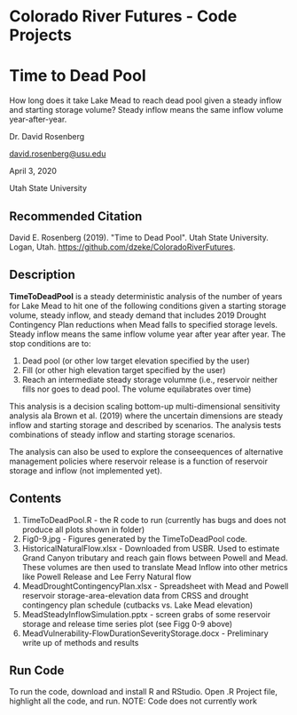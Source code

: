 # Colorado River Futures - Code Projects
# Time to Dead Pool

How long does it take Lake Mead to reach dead pool given a steady inflow and starting storage volume? Steady inflow means the same inflow volume year-after-year.

Dr. David Rosenberg

david.rosenberg@usu.edu

April 3, 2020

Utah State University

## Recommended Citation
David E. Rosenberg (2019). "Time to Dead Pool". Utah State University. Logan, Utah. https://github.com/dzeke/ColoradoRiverFutures.

## Description
**TimeToDeadPool** is a steady deterministic analysis of the number of years for Lake Mead to hit one of the following conditions given a starting storage volume, steady inflow, and steady demand that includes 2019 Drought Contingency Plan reductions when Mead falls
to specified storage levels. Steady inflow means the same inflow volume year after year after year. The stop conditions are to:
1. Dead pool (or other low target elevation specified by the user)
1. Fill  (or other high elevation target specified by the user)
1. Reach an intermediate steady storage volumme (i.e., reservoir neither fills nor goes to dead pool. The volume equilabrates over time)

This analysis is a decision scaling bottom-up multi-dimensional sensitivity analysis ala Brown et al. (2019) where the uncertain dimensions are steady inflow and starting storage and described by scenarios.
The analysis tests combinations of steady inflow and starting storage scenarios.

The analysis can also be used to explore the conseequences of alternative management policies where reservoir release is a function of reservoir storage and inflow (not implemented yet).

## Contents
1. TimeToDeadPool.R - the R code to run (currently has bugs and does not produce all plots shown in folder)
1. Fig0-9.jpg - Figures generated by the TimeToDeadPool code.
1. HistoricalNaturalFlow.xlsx - Downloaded from USBR. Used to estimate Grand Canyon tributary and reach gain flows between Powell and Mead. These volumes are then used to translate Mead Inflow into other metrics like Powell Release and Lee Ferry Natural flow
1. MeadDroughtContingencyPlan.xlsx - Spreadsheet with Mead and Powell reservoir storage-area-elevation data from CRSS and drought contingency plan schedule (cutbacks vs. Lake Mead elevation)
1. MeadSteadyInflowSimulation.pptx - screen grabs of some reservoir storage and release time series plot (see Figg 0-9 above)
1. MeadVulnerability-FlowDurationSeverityStorage.docx - Preliminary write up of methods and results

## Run Code
To run the code, download and install R and RStudio. Open .R Project file, highlight all the code, and run. 
NOTE: Code does not currently work